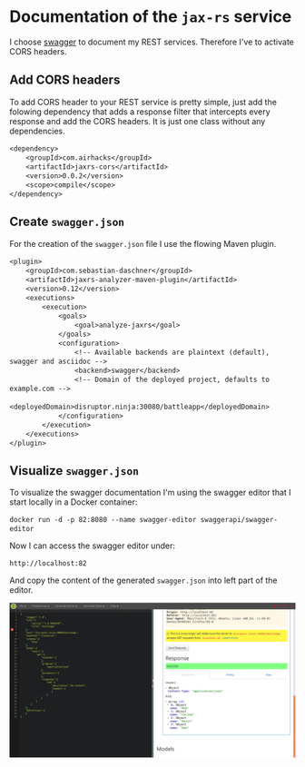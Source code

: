 # Documentation of the `jax-rs` service

I choose [swagger](http://swagger.io/) to document my REST services. Therefore I've to 
activate CORS headers.

## Add CORS headers
To add CORS header to your REST service is pretty simple, just add the folowing dependency
that adds a response filter that intercepts every response and add the CORS headers. It
is just one class without any dependencies.

```
<dependency>
    <groupId>com.airhacks</groupId>
    <artifactId>jaxrs-cors</artifactId>
    <version>0.0.2</version>
    <scope>compile</scope>
</dependency>
```

## Create `swagger.json`
For the creation of the `swagger.json` file I use the flowing Maven plugin.
```
<plugin>
    <groupId>com.sebastian-daschner</groupId>
    <artifactId>jaxrs-analyzer-maven-plugin</artifactId>
    <version>0.12</version>
    <executions>
        <execution>
            <goals>
                <goal>analyze-jaxrs</goal>
            </goals>
            <configuration>
                <!-- Available backends are plaintext (default), swagger and asciidoc -->
                <backend>swagger</backend>
                <!-- Domain of the deployed project, defaults to example.com -->
                <deployedDomain>disruptor.ninja:30080/battleapp</deployedDomain>
            </configuration>
        </execution>
    </executions>
</plugin>
```

## Visualize `swagger.json`
To visualize the swagger documentation I'm using the swagger editor that I start locally
in a Docker container:
```
docker run -d -p 82:8080 --name swagger-editor swaggerapi/swagger-editor
```
Now I can access the swagger editor under:
```
http://localhost:82
```
And copy the content of the generated `swagger.json` into left part of the editor.

![Swagger Editor](images/swagger-editor.png)